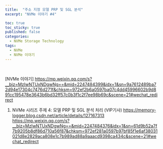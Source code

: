 ```yaml
---
title:  "주소 지정 모델 PRP 및 SGL 분석"
excerpt: "NVMe 이야기 #4"

toc: true
toc_sticky: true
published: false
categories:
  - NVMe Storage Technology
tags:
  - NVMe
  - NVMe 이야기
---
```


<br>

[NVMe 이야기] https://mp.weixin.qq.com/s?__biz=MzIwNTUxNDgwNg==&mid=2247484399&idx=1&sn=9a7612489ba72d94e17304c7476d271f&chksm=972ef2b6a0597ba07c4dd45996602b9d891cc195478e3643b6bd32ff57c0b3f1c2f7ee98b69c&scene=21#wechat_redirect

1. NVMe 시리즈 주제 4: 모델 PRP 및 SGL 분석 처리 (VIP기사)
https://memory-logger.blog.csdn.net/article/details/127167313
https://mp.weixin.qq.com/s?__biz=MzIwNTUxNDgwNg==&mid=2247484376&idx=1&sn=61d9b52a7f7b9205b8df86d710a56f87&chksm=972ef281a0597b97bf85f1e6af38031021d8e2829aca808e1c7b989ad88a9aaacd9398ca434c&scene=21#wechat_redirect

